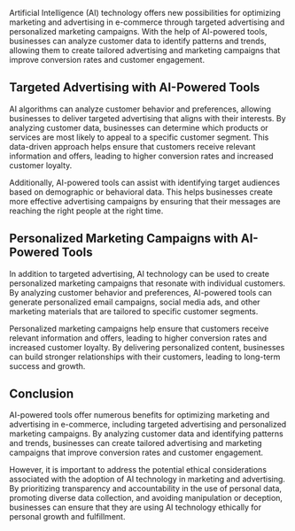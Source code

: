 
Artificial Intelligence (AI) technology offers new possibilities for optimizing marketing and advertising in e-commerce through targeted advertising and personalized marketing campaigns. With the help of AI-powered tools, businesses can analyze customer data to identify patterns and trends, allowing them to create tailored advertising and marketing campaigns that improve conversion rates and customer engagement.

Targeted Advertising with AI-Powered Tools
------------------------------------------

AI algorithms can analyze customer behavior and preferences, allowing businesses to deliver targeted advertising that aligns with their interests. By analyzing customer data, businesses can determine which products or services are most likely to appeal to a specific customer segment. This data-driven approach helps ensure that customers receive relevant information and offers, leading to higher conversion rates and increased customer loyalty.

Additionally, AI-powered tools can assist with identifying target audiences based on demographic or behavioral data. This helps businesses create more effective advertising campaigns by ensuring that their messages are reaching the right people at the right time.

Personalized Marketing Campaigns with AI-Powered Tools
------------------------------------------------------

In addition to targeted advertising, AI technology can be used to create personalized marketing campaigns that resonate with individual customers. By analyzing customer behavior and preferences, AI-powered tools can generate personalized email campaigns, social media ads, and other marketing materials that are tailored to specific customer segments.

Personalized marketing campaigns help ensure that customers receive relevant information and offers, leading to higher conversion rates and increased customer loyalty. By delivering personalized content, businesses can build stronger relationships with their customers, leading to long-term success and growth.

Conclusion
----------

AI-powered tools offer numerous benefits for optimizing marketing and advertising in e-commerce, including targeted advertising and personalized marketing campaigns. By analyzing customer data and identifying patterns and trends, businesses can create tailored advertising and marketing campaigns that improve conversion rates and customer engagement.

However, it is important to address the potential ethical considerations associated with the adoption of AI technology in marketing and advertising. By prioritizing transparency and accountability in the use of personal data, promoting diverse data collection, and avoiding manipulation or deception, businesses can ensure that they are using AI technology ethically for personal growth and fulfillment.
